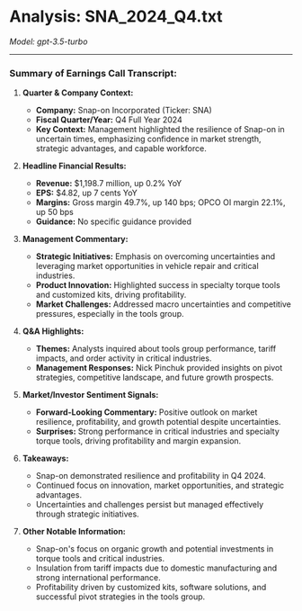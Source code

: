 # Analysis: SNA_2024_Q4.txt

*Model: gpt-3.5-turbo*

---

### Summary of Earnings Call Transcript:

1. **Quarter & Company Context:**
   - **Company:** Snap-on Incorporated (Ticker: SNA)
   - **Fiscal Quarter/Year:** Q4 Full Year 2024
   - **Key Context:** Management highlighted the resilience of Snap-on in uncertain times, emphasizing confidence in market strength, strategic advantages, and capable workforce.

2. **Headline Financial Results:**
   - **Revenue:** $1,198.7 million, up 0.2% YoY
   - **EPS:** $4.82, up 7 cents YoY
   - **Margins:** Gross margin 49.7%, up 140 bps; OPCO OI margin 22.1%, up 50 bps
   - **Guidance:** No specific guidance provided

3. **Management Commentary:**
   - **Strategic Initiatives:** Emphasis on overcoming uncertainties and leveraging market opportunities in vehicle repair and critical industries.
   - **Product Innovation:** Highlighted success in specialty torque tools and customized kits, driving profitability.
   - **Market Challenges:** Addressed macro uncertainties and competitive pressures, especially in the tools group.

4. **Q&A Highlights:**
   - **Themes:** Analysts inquired about tools group performance, tariff impacts, and order activity in critical industries.
   - **Management Responses:** Nick Pinchuk provided insights on pivot strategies, competitive landscape, and future growth prospects.

5. **Market/Investor Sentiment Signals:**
   - **Forward-Looking Commentary:** Positive outlook on market resilience, profitability, and growth potential despite uncertainties.
   - **Surprises:** Strong performance in critical industries and specialty torque tools, driving profitability and margin expansion.

6. **Takeaways:**
   - Snap-on demonstrated resilience and profitability in Q4 2024.
   - Continued focus on innovation, market opportunities, and strategic advantages.
   - Uncertainties and challenges persist but managed effectively through strategic initiatives.

7. **Other Notable Information:**
   - Snap-on's focus on organic growth and potential investments in torque tools and critical industries.
   - Insulation from tariff impacts due to domestic manufacturing and strong international performance.
   - Profitability driven by customized kits, software solutions, and successful pivot strategies in the tools group.
